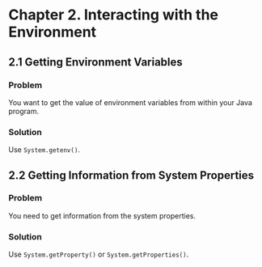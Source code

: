 # Chapter 2. Interacting with the Environment

## 2.1 Getting Environment Variables

### Problem

You want to get the value of environment variables from within your Java program.

### Solution

Use `System.getenv()`.

## 2.2 Getting Information from System Properties

### Problem

You need to get information from the system properties.

### Solution

Use `System.getProperty()` or `System.getProperties()`.
